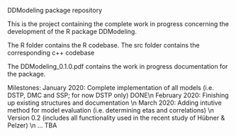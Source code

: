 DDModeling package repository

This is the project containing the complete work in progress concerning the development of the R package DDModeling.

The R folder contains the R codebase.
The src folder contains the corresponding c++ codebase

The DDModeling_0.1.0.pdf contains the work in progress documentation for the package.

Milestones:
January   2020:   Complete implementation of all models (i.e. DSTP, DMC and SSP; for now DSTP only) DONE\n
February  2020:   Finishing up existing structures and documentation \n
March     2020:   Adding intutive method for model evaluation (i.e. determining etas and correlations) \n
                  Version 0.2 (includes all functionality used in the recent study of Hübner & Pelzer) \n
... TBA
